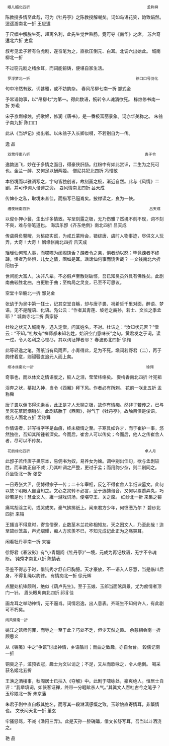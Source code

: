 <!-- { "loadSidebar": true } -->
     眼儿媚北四折                                                    孟称舜
 
陈教授多情至此哉，可为《牡丹亭》之陈教授解嘲矣。词如鸟语花笑，韵致娟然。
    逍遥游南北一折                                                   王应遴
 
于尺幅中解脱生死，超离名利，此先生觉世熟肠，竟可夺《南华》之席。
     苏台奇遘北六折                                                  史盘
 
叔考见孟子若有伯虎剧，遂奋笔为之，直欲压倒元、白耳。北调六出始此。
    城南柳北一折
 
不过窃元剧之绪余耳，而词能镕铸，便堪自家生活。

     罗浮梦北一折                                               徐口口号羽化
 
句中冷然有致，词甚雅，或不妨韵杂。
     春风吊柳七南一折                                                 邹式金
 
予常谱韵事，以“吊柳七”为第一。得此数语，婉转令人魂消欲死。
     椽烛修书南一折                                                    郑瑜
 
宋子京燃椽烛，拥歌姬，修润《唐书》，是一番极富丽景象。词亦华美称之。
     朱翁子南九折                                                    陈口口
 
此从《当垆记》摘出者。以朱翁子入长卿似嚽，不若别自为一传。

逸 品
 
     双莺传南八折                                                   袁于令
 
逸韵遄飞，妙在于多情之面目，得豪侠肝肠。红粉中有如此赏识，二生为之死可也。金兰一醉，又何足以酬两姬。
     僧尼共犯北四折                                                 冯惟敏
 
本俗境而以雅调写之，字句皆独创者，故刻画之极，渐近自然。此与《风情》二剧，并可作词人谐谑之资。
     耍风情南北四折                                                  吕天成
 
传婢仆之私，取境未甚佳，而描写已逼肖矣。披襟读之，良为一快。

     缠夜帐南四折                                                     吕天成
 
以俊仆狎小鬟，生出许多情致。写至刻露之极，无乃伤雅？然境不刻不现，词不刻不爽，难与俗笔道也。
    海滨乐卽《齐东绝倒》南北四折                                       吕天成
 
传虞舜负瞽瞍，为桃应实谎，为咸丘蒙附会，错综唐、虞时人物事迹，尽供文人玩弄，大奇！大奇！
     姻缘帐南北四折                                                   吕天成
 
瑶叆仙何预人事，而喋喋为闺阁饶舌？疎者令之亲，惧者动以怒；毕竟疎者不终疎，惧者乃终惧，儿女之情，固如是耳。瑶叆仙何事而饶舌哉？
    一文钱南北六折                                                    阳初子
 
世间能大富人，决非凡辈。不必假卢至散财破悭，吾已知臭员外具有佛性矣。此剧南曲较胜北曲，白更胜于曲；至构局之灵变，已至不可思议。

空堂十举觞北一折                                                邹兑金
 
张幼于为吴中第一狂士，记其空堂自觞，却与唐子畏、祝希哲千里对面，醉语、梦语，无不是醒语、化语。凫公云：“作者其靑莲、坡老之裔孙，若士、文长之季孟耶？”
     城南寺北二折                                                     黄家舒
 
杜牧之状元入城南寺，遇入定僧，问其姓名，不对。杜诘之：“汝知状元否？”僧云：“不知。”杜故有“禅师都未知名姓，始识空门意味长”之句。黄君发之于词，读一过，令人名利之心顿尽，其以词证禅者耶？
     春波影北四折                                                     徐翙
 
此等轻逸之笔，落纸当有风雨声。小靑得此，足为不死。塡词若野君〔二〕，再于韵律着意，则骎骎直追元人而上矣。

     络冰丝南北一折                                                  徐翙
 
奇事也，而以休文之情语度之，鲛人之泪，莹莹纬络矣。
     耍梅香南北四折                                                  叶宪祖
 
淫奔之状，摹拟入神，当令《西厢》拜下风。作者必有所剌。
     花前一咲北五折                                                  孟称舜
 
唐子畏以佣书得沈素香，此正是才人无聊之极，故作有情痴。然非子若传之，已与吴宫花草同烟销矣。此剧结胎于《西厢》，得气于《牡丹亭》，故触目俱是俊语。
     桃花人面北五折                                                  孟称舜
 
作情语者，非写得字字是血痕，终未极情之至。子寒具如许才，而于崔护一事，悠然独往，吾知其所锺者深矣。今而后，崔舍人可以传矣；今而后，他人之传崔舍人者，尽可以不传矣。

     花舫缘北四折                                                   卓人月
 
此卽子若传唐子畏原本，易佣书为奴，易养女为婢。调中别出佳句，欲与孟剧较胜，而丰韵正自不减；乃其叶调之严整，更过于孟；而用韵少杂，则二剧同之。
     乔坐衙北一折                                                    张岱
 
一日寿张大尹，便博得宗子一传；二十年宰相，反乞不得崔舍人半纸谀墓文。此何以故？明眼人自当知之。文心之灵转不必言，至于选韵谐音，又何以累黍弄丸，巧妙若是也！慧业文人，纔一游戏词场，便堪夺王、关之席。
     红纱北一折                                                    来集之镕
 
痛骂胡涂主司，或哭或笑，豪气拂拂纸上。闻来君方少年，何愤懑乃尔？
     碧纱北四折                                                    来镕
 
王播当不得意时，寄食僧寮，止数茎木兰花称相知友。天之困文人，乃至此哉！迨至碧纱笼盖，声光熠耀，痴人方欢羡不已，不知元成记此正为之痛哭耳。

闲看牡丹亭南一折                                              来镕
 
徐野君《春波影》有“小青翻阅《牡丹亭》”一境，元成为再记数语，无字不令魂断。
     钝秀才南北八折                                                 陈情表
 
圣鉴不得志于时，借钝秀才舒自已胸臆。天才豪放，不一语入人牙慧，当是临川后身，不得复绳以韵律。
    有情痴北一折                                                    徐元辉
 
点醒处机锋颇利，绝似《葫卢先生》。至于玉娘、玉郎当面煞风景，尤为痴情者顶门一针。
    眉头眼角南北四折                                                 祁豸佳
 
画龙耳之举动神情，无不逼肖。词情宕逸，出人意表。齐班生不知何许人，有此剧可不朽矣。

    闹风情南一折
 
姚江之馆师何罪，而辱之一至于此？巧处不乏，但少天然之趣。
     余慈相会南一折                                                 顾思义
 
从《锦笺》中之“争馆”讨出神情，乡语酷肖；而曲之致趣，亦自台台。
    榖儒记南一折
 
铜臭之子，滥预衣冠，趣士为文以诮之；不足，又从而歌咏之，令人绝倒。
    喝采获名姬北五折
 
王涣之酒楼事，秋阁居士已拈入《夺解》中。此剧于啸咏处，豪爽绝人。恒居士自评：“我辈填词，如侠客证禅，终带一分睚眦杀人气。”其眞文人吞吐古今之笔乎？
     玉珍娘北一折                                                   朱京藩

朱君于剧中直自叙其姓名，而写其一段淋漓感慨之致。玉珍娘直寄情耳，非繋情也。
    文长问天北一折                                                   董玄
 
牢骚怒骂，不减《渔阳三弄》。此是天孙一腔磈礧，借文长舒写耳，吾当以斗酒浇之。

艳 品
 
